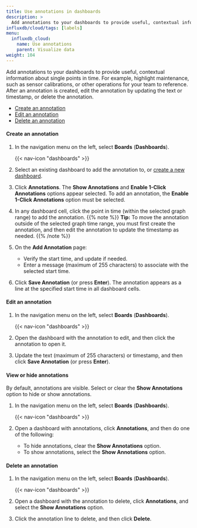 ```yaml
---
title: Use annotations in dashboards
description: >
  Add annotations to your dashboards to provide useful, contextual information about single points in time.
influxdb/cloud/tags: [labels]
menu:
  influxdb_cloud:
    name: Use annotations
    parent: Visualize data
weight: 104
---
```


Add annotations to your dashboards to provide useful, contextual information about single points in time. For example, highlight maintenance, such as sensor calibrations, or other operations for your team to reference. After an annotation is created, edit the annotation by updating the text or timestamp, or delete the annotation.

- [Create an annotation](#create-an-annotation)
- [Edit an annotation](#edit-an-annotation)
- [Delete an annotation](#delete-an-annotation)

#### Create an annotation

1. In the navigation menu on the left, select **Boards** (**Dashboards**).

    {{< nav-icon "dashboards" >}}

2. Select an existing dashboard to add the annotation to, or [create a new dashboard](/influxdb/v2.0/visualize-data/dashboards/create-dashboard/).
3. Click **Annotations**. The **Show Annotations** and **Enable 1-Click Annotations** options appear selected. To add an annotation, the **Enable 1-Click Annotations** option must be selected.
4. In any dashboard cell, click the point in time (within the selected graph range) to add the annotation.
  {{% note %}}
**Tip:** To move the annotation outside of the selected graph time range, you must first create the annotation, and then edit the annotation to update the timestamp as needed.
{{% /note %}}
5. On the **Add Annotation** page:
   - Verify the start time, and update if needed.
   - Enter a message (maximum of 255 characters) to associate with the selected start time.

5. Click **Save Annotation** (or press **Enter**). The annotation appears as a line at the specified start time in all dashboard cells.

#### Edit an annotation

1.  In the navigation menu on the left, select **Boards** (**Dashboards**).

    {{< nav-icon "dashboards" >}}

2. Open the dashboard with the annotation to edit, and then click the annotation to open it.
3. Update the text (maximum of 255 characters) or timestamp, and then click **Save Annotation** (or press **Enter**).

#### View or hide annotations

By default, annotations are visible.
Select or clear the **Show Annotations** option to hide or show annotations.

1.  In the navigation menu on the left, select **Boards** (**Dashboards**).

    {{< nav-icon "dashboards" >}}

2. Open a dashboard with annotations, click **Annotations**, and then do one of the following:
   - To hide annotations, clear the **Show Annotations** option.
   - To show annotations, select the **Show Annotations** option.

#### Delete an annotation

1.  In the navigation menu on the left, select **Boards** (**Dashboards**).

    {{< nav-icon "dashboards" >}}
2. Open a dashboard with the annotation to delete, click **Annotations**, and select the **Show Annotations** option.
3. Click the annotation line to delete, and then click **Delete**.
